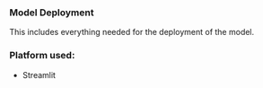 ### Model Deployment 

This includes everything needed for the deployment of the model.

### Platform used:
* Streamlit
